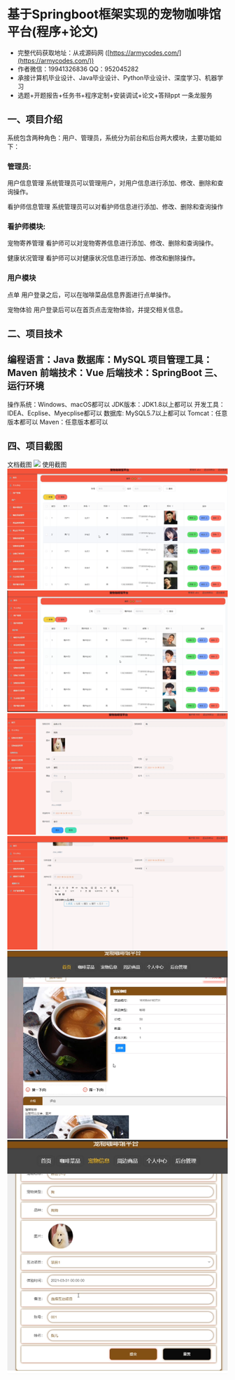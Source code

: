 基于Springboot框架实现的宠物咖啡馆平台(程序+论文)
=
- 完整代码获取地址：从戎源码网 ([https://armycodes.com/](https://armycodes.com/))
- 作者微信：19941326836  QQ：952045282 
- 承接计算机毕业设计、Java毕业设计、Python毕业设计、深度学习、机器学习
- 选题+开题报告+任务书+程序定制+安装调试+论文+答辩ppt 一条龙服务

一、项目介绍
---
系统包含两种角色：用户、管理员，系统分为前台和后台两大模块，主要功能如下：

### 管理员:
用户信息管理
系统管理员可以管理用户，对用户信息进行添加、修改、删除和查询操作。

看护师信息管理
系统管理员可以对看护师信息进行添加、修改、删除和查询操作
  
### 看护师模块:
宠物寄养管理
看护师可以对宠物寄养信息进行添加、修改、删除和查询操作。

健康状况管理
看护师可以对健康状况信息进行添加、修改和删除操作。

### 用户模块
点单
用户登录之后，可以在咖啡菜品信息界面进行点单操作。

宠物体验
用户登录后可以在首页点击宠物体验，并提交相关信息。

二、项目技术
---
编程语言：Java
数据库：MySQL
项目管理工具：Maven
前端技术：Vue
后端技术：SpringBoot
三、运行环境
---
操作系统：Windows、macOS都可以
JDK版本：JDK1.8以上都可以
开发工具：IDEA、Ecplise、Myecplise都可以
数据库: MySQL5.7以上都可以
Tomcat：任意版本都可以
Maven：任意版本都可以

四、项目截图
---
文档截图
![](limage/1.png)
使用截图
![](image/1.png)
![](image/2.png)
![](image/3.png)
![](image/4.png)
![](image/5.png)
![](image/6.png)
